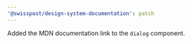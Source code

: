 ```yaml
---
'@swisspost/design-system-documentation': patch
---
```


Added the MDN documentation link to the `dialog` component.
